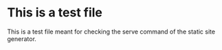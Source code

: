 # This is a test file

This is a test file meant for checking the serve command of the static site generator.


